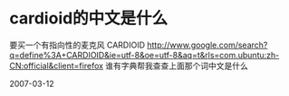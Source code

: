 # cardioid的中文是什么

要买一个有指向性的麦克风
CARDIOID
http://www.google.com/search?q=define%3A+CARDIOID&ie=utf-8&oe=utf-8&aq=t&rls=com.ubuntu:zh-CN:official&client=firefox
谁有字典帮我查查上面那个词中文是什么

2007-03-12
